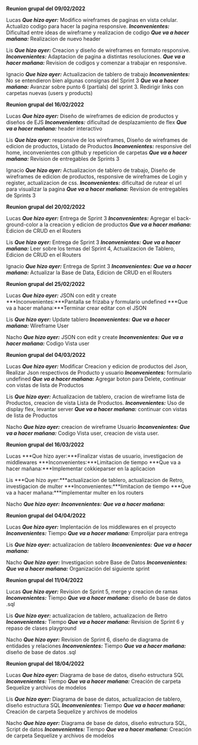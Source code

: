 **Reunion grupal del 09/02/2022**

Lucas 
    ***Que hizo ayer:*** Modifico wireframes de paginas en vista celular. Actualizo codigo para hacer la pagina responsive. 
    ***Inconvenientes:*** Dificultad entre ideas de wireframe y realizacion de codigo 
    ***Que va a hacer mañana:*** Realizacion de nuevo header

Lis 
    ***Que hizo ayer:*** Creacion y diseño de wireframes en formato responsive. 
    ***Inconvenientes:*** Adaptacion de pagina a distintas resoluciones. 
    ***Que va a hacer mañana:*** Revision de codigos y comenzar a trabajar en responsive.

Ignacio 
    ***Que hizo ayer:*** Actualizacion de tablero de trabajo 
    ***Inconvenientes:*** No se entendieron bien algunas consignas del Sprint 3 
    ***Que va a hacer mañana:*** Avanzar sobre punto 6 (partials) del sprint 3. Redirigir links con carpetas nuevas (users y products)

**Reunion grupal del 16/02/2022**

Lucas 
    ***Que hizo ayer:*** Diseño de wireframes de edicion de productos y diseños de EJS 
    ***Inconvenientes:*** dificultad de desplazamiento de flex 
    ***Que va a hacer mañana:*** header interactivo

Lis 
    ***Que hizo ayer:*** responsive de los wireframes, Diseño de wireframes de edicion de productos, Listado de Productos 
    ***Inconvenientes:*** responsive del home, inconvenientes con github y repeticion de carpetas 
    ***Que va a hacer mañana:*** Revision de entregables de Sprints 3

Ignacio 
    ***Que hizo ayer:*** Actualizacion de tablero de trabajo, Diseño de wireframes de edicion de productos, responsive de wireframes de Login y register, actualizacion de css. 
    ***Inconvenientes:*** dificultad de rutear el url para visualizar la pagina 
    ***Que va a hacer mañana:*** Revision de entregables de Sprints 3

**Reunion grupal del 20/02/2022**

Lucas 
    ***Que hizo ayer:*** Entrega de Sprint 3 
    ***Inconvenientes:*** Agregar el back-ground-color a la creacion y edicion de productos 
    ***Que va a hacer mañana:*** Edicion de CRUD en el Routers

Lis 
    ***Que hizo ayer:*** Entrega de Sprint 3 
    ***Inconvenientes:*** 
    ***Que va a hacer mañana:*** Leer sobre los temas del Sprint 4, Actualizacion de Tablero, Edicion de CRUD en el Routers

Ignacio 
    ***Que hizo ayer:*** Entrega de Sprint 3 
    ***Inconvenientes:*** 
    ***Que va a hacer mañana:*** Actualizar la Base de Data, Edicion de CRUD en el Routers

**Reunion grupal del 25/02/2022**

Lucas 
    ***Que hizo ayer:*** JSON con edit y create 
    ***Inconvenientes:***Pantalla se frizaba y formulario undefined 
    ***Que va a hacer mañana:***Terminar crear editar con el JSON

Lis 
    ***Que hizo ayer:*** Update tablero 
    ***Inconvenientes:*** 
    ***Que va a hacer mañana:*** Wireframe User

Nacho 
    ***Que hizo ayer:*** JSON con edit y create 
    ***Inconvenientes:*** 
    ***Que va a hacer mañana:*** Codigo Vista user

**Reunion grupal del 04/03/2022**

Lucas 
    ***Que hizo ayer:*** Modificar Creacion y edicion de productos del Json, Realizar Json respectivos de Producto y usuario 
    ***Inconvenientes:*** formulario undefined 
    ***Que va a hacer mañana:*** Agregar boton para Delete, continuar con vistas de lista de Productos

Lis 
    ***Que hizo ayer:*** Actualizacion de tablero, cracion de wireframe lista de Productos, creacion de vista Lista de Productos. 
    ***Inconvenientes:*** Uso de display flex, levantar server 
    ***Que va a hacer mañana:*** continuar con vistas de lista de Productos

Nacho 
    ***Que hizo ayer:*** creacion de wireframe Usuario 
    ***Inconvenientes:***
    ***Que va a hacer mañana:*** Codigo Vista user, creacion de vista user.

**Reunion grupal del 16/03/2022**

Lucas 
    ***Que hizo ayer:***Finalizar vistas de usuario, investigacion de middlewares
    ***Inconvenientes:***Limitacion de tiempo
    ***Que va a hacer mañana:***Implementar cokkieparser en la aplicacion

Lis 
    ***Que hizo ayer:***actualizacion de tablero, actualizacion de Retro, investigacion de multer
    ***Inconvenientes:***limitacion de tiempo
    ***Que va a hacer mañana:***implementar multer en los routers

Nacho 
    ***Que hizo ayer:***
    ***Inconvenientes:***
    ***Que va a hacer mañana:*** 

**Reunion grupal del 04/04/2022**

Lucas 
    ***Que hizo ayer:*** Implentación de los middlewares en el proyecto
    ***Inconvenientes:*** Tiempo
    ***Que va a hacer mañana:*** Emprolijar para entrega

Lis 
    ***Que hizo ayer:*** actualizacion de tablero
    ***Inconvenientes:***
    ***Que va a hacer mañana:***

Nacho 
    ***Que hizo ayer:*** Investigacion sobre Base de Datos
    ***Inconvenientes:*** 
    ***Que va a hacer mañana:*** Organización del siguiente sprint

**Reunion grupal del 11/04/2022**

Lucas 
    ***Que hizo ayer:*** Revision de Sprint 5, merge y creacion de ramas
    ***Inconvenientes:*** Tiempo
    ***Que va a hacer mañana:*** diseño de base de datos .sql

Lis 
    ***Que hizo ayer:*** actualizacion de tablero, actualizacion de Retro
    ***Inconvenientes:*** Tiempo
    ***Que va a hacer mañana:*** Revision de Sprint 6 y repaso de clases playground

Nacho 
    ***Que hizo ayer:*** Revision de Sprint 6, diseño de diagrama de entidades y relaciones
    ***Inconvenientes:*** Tiempo
    ***Que va a hacer mañana:*** diseño de base de datos .sql

**Reunion grupal del 18/04/2022**

Lucas 
    ***Que hizo ayer:*** Diagrama de base de datos, diseño estructura SQL
    ***Inconvenientes:*** Tiempo
    ***Que va a hacer mañana:*** Creación de carpeta Sequelize y archivos de
modelos

Lis 
    ***Que hizo ayer:*** Diagrama de base de datos, actualizacion de tablero, diseño estructura SQL
    ***Inconvenientes:*** Tiempo
    ***Que va a hacer mañana:*** Creación de carpeta Sequelize y archivos de
modelos

Nacho 
    ***Que hizo ayer:*** Diagrama de base de datos, diseño estructura SQL, Script de datos
    ***Inconvenientes:*** Tiempo
    ***Que va a hacer mañana:*** Creación de carpeta Sequelize y archivos de
modelos
